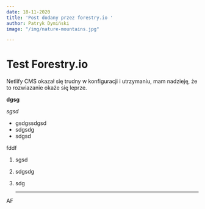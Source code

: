 ```yaml
---
date: 18-11-2020
title: 'Post dodany przez forestry.io '
author: Patryk Dymiński
image: "/img/nature-mountains.jpg"

---
```

# Test Forestry.io

Netlify CMS okazał się trudny w konfiguracji i utrzymaniu, mam nadzieję, że to rozwiazanie okaże się leprze.

**dgsg**

_sgsd_

* gsdgssdgsd
* sdgsdg
* sdgsd

fddf

1. sgsd
2. sdgsdg
3. sdg

   ***

AF